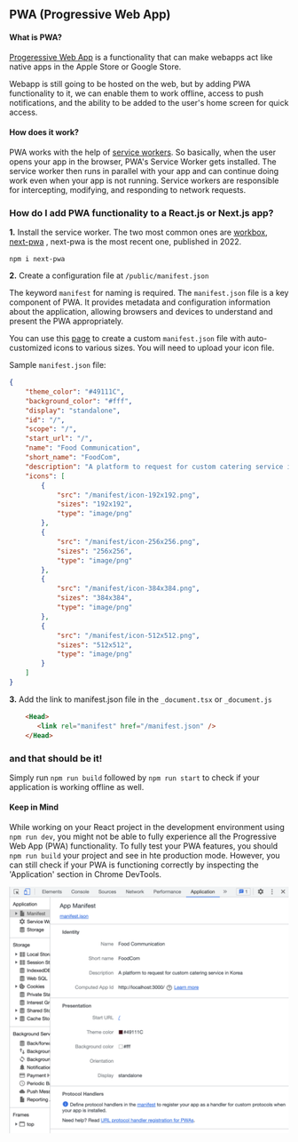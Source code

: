 ## PWA (Progressive Web App)

#### What is PWA?
[Progeressive Web App](https://developer.mozilla.org/en-US/docs/Web/Progressive_web_apps) is a functionality that can make webapps act like native apps in the Apple Store or Google Store. 

Webapp is still going to be hosted on the web, but by adding PWA functionality to it, we can enable them to work offline, access to push notifications, and the ability to be added to the user's home screen for quick access. 


#### How does it work?

PWA works with the help of [service workers](https://learn.microsoft.com/en-us/microsoft-edge/progressive-web-apps-chromium/how-to/service-workers). So basically, when the user opens your app in the browser, PWA's Service Worker gets installed. The service worker then runs in parallel with your app and can continue doing work even when your app is not running. Service workers are responsible for intercepting, modifying, and responding to network requests.

### How do I add PWA functionality to a React.js or Next.js app? 
**1.** Install the service worker. The two most common ones are [workbox](https://www.npmjs.com/package/workbox), [next-pwa](https://www.npmjs.com/package/next-pwa) , next-pwa is the most recent one, published in 2022.

```
npm i next-pwa 
```

**2.** Create a configuration file at ```/public/manifest.json```

The keyword ```manifest``` for naming is required. The ```manifest.json``` file is a key component of PWA. It provides metadata and configuration information about the application, allowing browsers and devices to understand and present the PWA appropriately.

You can use this [page](https://www.simicart.com/manifest-generator.html/) to create a custom ```manifest.json``` file with auto-customized icons to various sizes. You will need to upload your icon file.

Sample ```manifest.json``` file: 
```json
{
    "theme_color": "#49111C",
    "background_color": "#fff",
    "display": "standalone",
    "id": "/",
    "scope": "/",
    "start_url": "/",
    "name": "Food Communication",
    "short_name": "FoodCom",
    "description": "A platform to request for custom catering service in Korea",
    "icons": [
        {
            "src": "/manifest/icon-192x192.png",
            "sizes": "192x192",
            "type": "image/png"
        },
        {
            "src": "/manifest/icon-256x256.png",
            "sizes": "256x256",
            "type": "image/png"
        },
        {
            "src": "/manifest/icon-384x384.png",
            "sizes": "384x384",
            "type": "image/png"
        },
        {
            "src": "/manifest/icon-512x512.png",
            "sizes": "512x512",
            "type": "image/png"
        }
    ]
}
```
**3.** Add the link to manifest.json file in the ```_document.tsx``` or ```_document.js```
   ```html
       <Head>
          <link rel="manifest" href="/manifest.json" />
       </Head>
   ```

### and that should be it!
Simply run ```npm run build```
followed by ```npm run start``` to check if your application is working offline as well.

#### Keep in Mind
While working on your React project in the development environment using ```npm run dev```, you might not be able to fully experience all the Progressive Web App (PWA) functionality. To fully test your PWA features, you should  `npm run build` your project and see in hte production mode. However, you can still check if your PWA is functioning correctly by inspecting the 'Application' section in Chrome DevTools.


![Chrome-Dev Tools/Application](https://github.com/abroroo/til/blob/main/PWA/pwaCheck-Applications.png?raw=true)








